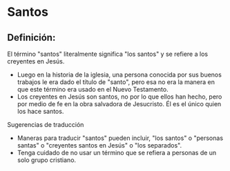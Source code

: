 # Santos

## Definición: 

El término "santos" literalmente significa "los santos"  y se refiere a los creyentes en Jesús.

* Luego en la historia  de la iglesia, una persona conocida por sus buenos trabajos le era dado el título de "santo", pero esa no era la manera en que este término era usado en el Nuevo Testamento.
* Los creyentes en Jesús son santos, no por lo que ellos han hecho, pero por medio de fe en la obra salvadora de Jesucristo. Él es el único quien los hace  santos.

Sugerencias de traducción

* Maneras para traducir "santos" pueden incluir, "los santos" o "personas santas" o "creyentes santos en Jesús" o "los separados".
* Tenga cuidado de no usar un término que se refiera a personas de un solo grupo cristiano.

